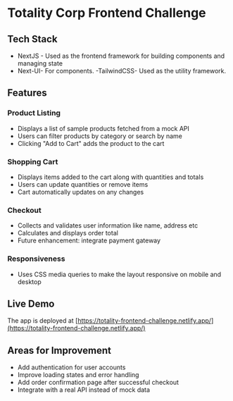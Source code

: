 # Totality Corp Frontend Challenge

## Tech Stack

- NextJS - Used as the frontend framework for building components and managing state
- Next-UI- For components.
-TailwindCSS- Used as the utility framework.

## Features

### Product Listing

- Displays a list of sample products fetched from a mock API  
- Users can filter products by category or search by name
- Clicking "Add to Cart" adds the product to the cart

### Shopping Cart

- Displays items added to the cart along with quantities and totals
- Users can update quantities or remove items
- Cart automatically updates on any changes

### Checkout

- Collects and validates user information like name, address etc
- Calculates and displays order total
- Future enhancement: integrate payment gateway

### Responsiveness

- Uses CSS media queries to make the layout responsive on mobile and desktop

## Live Demo

The app is deployed at [https://totality-frontend-challenge.netlify.app/](https://totality-frontend-challenge.netlify.app/)

## Areas for Improvement

- Add authentication for user accounts
- Improve loading states and error handling  
- Add order confirmation page after successful checkout
- Integrate with a real API instead of mock data
